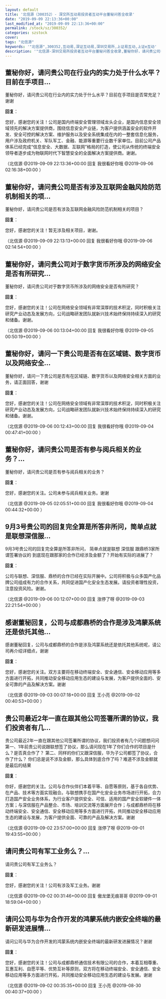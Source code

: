 ```yaml
---
layout: default
title: '北信源（300352）- 深交所互动易投资者互动平台董秘问答全收录'
date: "2019-09-09 22:13:36+00:00"
last_modified_at: "2019-09-09 22:13:36+00:00"
permalink: /stock/sz/300352/
categories: szstock
cover: 
tags: "北信源"
keywords: '"北信源",300352,互动易,深证互动易,深圳交易所,上证易互动,上证e互动'
description: '"北信源-深圳交易所投资者互动平台董秘问答全收录,董秘你好，请问贵公司在行业内的实力处于什么水平？目前在手项目是否常充足？谢谢"'
---
```


## 董秘你好，请问贵公司在行业内的实力处于什么水平？目前在手项目...

董秘你好，请问贵公司在行业内的实力处于什么水平？目前在手项目是否常充足？谢谢

**回复**：

您好，感谢您的关注！公司是国内终端安全管理领域龙头企业，是国内信息安全领域领先的解决方案提供商，围绕信息安全产业链，为客户提供涵盖安全的软件开发、安全可控的解决方案、维护服务以及安全系统集成在内的一整套信息化服务，用户涉及政府机关、军队军工、金融、能源等重要行业数千家单位。目前公司产品体系已经完成“信息安全、大数据、互联网”格局的打造，使公司从传统的终端安全领导者逐步成为物联网时代下智慧安全的全面解决方案提供商。谢谢。 

（北信源  @2019-09-09 22:13:36+00:00 回复 我很看好你哦  @2019-09-06 02:16:38+00:00 ）

## 董秘你好，请问贵公司是否有涉及互联网金融风险防范机制相关的项...

董秘你好，请问贵公司是否有涉及互联网金融风险防范机制相关的项目？

**回复**：

您好，感谢您的关注！暂无涉及相关项目，谢谢。 

（北信源  @2019-09-09 22:13:13+00:00 回复 我很看好你哦  @2019-09-06 02:14:54+00:00 ）

## 董秘你好，请问贵公司对于数字货币所涉及的网络安全是否有所研究...

董秘你好，请问贵公司对于数字货币所涉及的网络安全是否有所研究？

**回复**：

您好，感谢您的关注！公司在网络安全领域有非常深厚的技术积淀，同时积极关注研究产业动态及发展方向，公司战略研发团队就新兴技术始终保持持续深入的研究和储备。谢谢。 

（北信源  @2019-09-06 00:13:04+00:00 回复 我很看好你哦  @2019-09-05 00:50:19+00:00 ）

## 董秘你好，请问一下贵公司是否有在区域链、数字货币以及网络安全...

董秘你好，请问一下贵公司是否有在区域链、数字货币以及网络安全相关方面的业务，请正面回答，谢谢

**回复**：

您好，感谢您的关注！公司在网络安全领域有非常深厚的技术积淀，同时积极关注研究产业动态及发展方向，公司战略研发团队就新兴技术始终保持持续深入的研究和储备。谢谢。 

（北信源  @2019-09-06 00:12:43+00:00 回复 我很看好你哦  @2019-09-04 00:47:41+00:00 ）

## 董秘你好，请问贵公司是否有参与阅兵相关的业务？...

董秘你好，请问贵公司是否有参与阅兵相关的业务？

**回复**：

您好，感谢您的关注。公司未参与阅兵相关业务。谢谢 

（北信源  @2019-09-05 02:05:51+00:00 回复 我很看好你哦  @2019-09-04 00:44:32+00:00 ）

## 9月3号贵公司的回复完全算是所答非所问，简单点就是联想深信服...

9月3号贵公司的回复完全算是所答非所问，
简单点就是联想 深信服 跟鼎桥3家所谓签署协议的
到底现在跟那家的合作已经涉及金额了？开始有实际的进展了？

**回复**：

公司与联想、深信服、鼎桥的合作已经在实际开展中。公司将积极与众多国产化品牌公司组成有力的合作关系，共同促进国产化安全生态发展。请投资者理性投资，注意投资风险。谢谢。 

（北信源  @2019-09-06 00:12:07+00:00 回复 涨停了呀  @2019-09-03 22:21:54+00:00 ）

## 感谢董秘回复，公司与成都鼎桥的合作是涉及鸿蒙系统还是依托其他...

感谢董秘回复，公司与成都鼎桥的合作是涉及鸿蒙系统还是依托其他系统呢，请公司再介绍详细点，谢谢

**回复**：

您好，感谢您的关注。双方主要将在移动终端安全、安全通信、安全移动应用等多方面进行开拓，共同推动安全移动应用生态的建设与发展，为客户提供全面的、安全可靠的产品及解决方案。谢谢 

（北信源  @2019-09-03 00:07:18+00:00 回复 王小亮  @2019-09-02 00:40:53+00:00 ）

## 贵公司最近2年一直在跟其他公司签署所谓的协议，我们投资者有几...

贵公司最近2年一直在跟其他公司签署所谓的协议，我们投资者有几个问题想问问
第一、1年前贵公司说跟联想签了协议，那么请问现在1年了你们合作的项目是什么？是否真合作了？
第二、同样的你们又跟深信服，华为子公司都签了协议，合作了什么？
你们总是说不涉及金额，那么具体到底合作了吗？难道不涉及金额就是最后的结果

**回复**：

你好，感谢您的关注。公司与合作伙伴们本着平等、自愿等原则，基于各自优势、在产品、技术等方面实现融合。与联想携手在国产化安全业务市场进行开拓，合力打造国产安全业务体系，为行业客户提供安全、可信、适用的国产安全软硬件一体方案；与深信服在产品整合、市场、培训交流等方面展开合作；与成都鼎桥将在移动终端安全、安全通信、安全移动应用等多方面进行开拓，共同推动安全移动应用生态的建设与发展，为客户提供全面、可靠的产品及解决方案。谢谢 

（北信源  @2019-09-02 23:57:00+00:00 回复 涨停了呀  @2019-09-01 19:43:55+00:00 ）

## 请问贵公司有军工业务么？...

请问贵公司有军工业务么？

**回复**：

您好，感谢您的关注！公司有涉及军工业务。谢谢 

（北信源  @2019-09-02 00:31:46+00:00 回复 傲龙堡无痕哥哥  @2019-09-01 18:59:04+00:00 ）

## 请问公司与华为合作开发的鸿蒙系统内嵌安全终端的最新研发进展情...

请问公司与华为合作开发的鸿蒙系统内嵌安全终端的最新研发进展情况？谢谢

**回复**：

您好，感谢您的关注！公司与成都鼎桥通信技术有限公司的合作，本着互相尊重、互惠互利、自愿平等、优势互补等原则，双方将在移动终端安全、安全通信、安全移动应用等多方面进行开拓，共同推动安全移动应用生态的建设与发展。谢谢 

（北信源  @2019-09-02 00:35:35+00:00 回复 王小亮  @2019-08-30 00:40:37+00:00 ）

